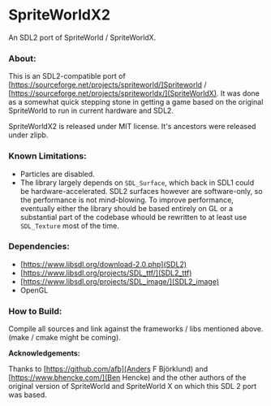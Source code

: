# SpriteWorldX2
An SDL2 port of SpriteWorld / SpriteWorldX.

### About:

This is an SDL2-compatible port of [https://sourceforge.net/projects/spriteworld/]Spriteworld / [https://sourceforge.net/projects/spriteworldx/](SpriteWorldX). It was done as a somewhat quick stepping stone in getting a game based on the original SpriteWorld to run in current hardware and SDL2.

SpriteWorldX2 is released under MIT license. It's ancestors were released under zlipb.

### Known Limitations:

* Particles are disabled.
* The library largely depends on `SDL_Surface`, which back in SDL1 could be hardware-accelerated. SDL2 surfaces however are software-only, so the performance is not mind-blowing. To improve performance, eventually either the library should be based entirely on GL or a substantial part of the codebase whould be rewritten to at least use `SDL_Texture` most of the time.

### Dependencies:

* [https://www.libsdl.org/download-2.0.php](SDL2)
* [https://www.libsdl.org/projects/SDL_ttf/](SDL2_ttf)
* [https://www.libsdl.org/projects/SDL_image/](SDL2_image)
* OpenGL

### How to Build:
Compile all sources and link against the frameworks / libs mentioned above. (make / cmake might be coming).

**Acknowledgements:**

Thanks to [https://github.com/afb](Anders F Björklund) and [https://www.bhencke.com/](Ben Hencke) and the other authors of the original version of SpriteWorld and SpriteWorld X on which this SDL 2 port was based.
